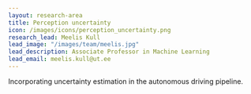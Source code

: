 ```yaml
---
layout: research-area
title: Perception uncertainty
icon: /images/icons/perception_uncertainty.png
research_lead: Meelis Kull
lead_image: "/images/team/meelis.jpg"
lead_description: Associate Professor in Machine Learning
lead_email: meelis.kull@ut.ee
---
```


Incorporating uncertainty estimation in the autonomous driving pipeline.

